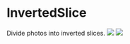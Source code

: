 # InvertedSlice
Divide photos into inverted slices.
![](https://i.imgur.com/WAVBqP7.jpg)
![](https://i.imgur.com/3oaFltd.png)
